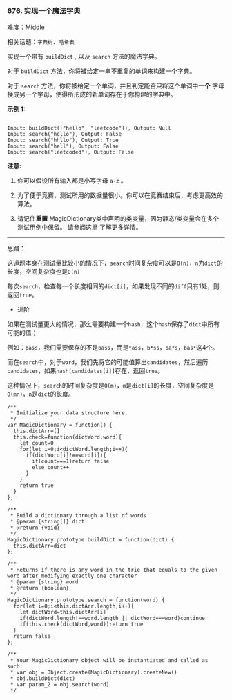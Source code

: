 ### 676. 实现一个魔法字典

难度：Middle

相关话题：`字典树`、`哈希表`

实现一个带有 `buildDict` , 以及 `search` 方法的魔法字典。



对于 `buildDict` 方法，你将被给定一串不重复的单词来构建一个字典。



对于 `search` 方法，你将被给定一个单词，并且判定能否只将这个单词中**一个** 字母换成另一个字母，使得所形成的新单词存在于你构建的字典中。



**示例 1:** 



```

Input: buildDict(["hello", "leetcode"]), Output: Null
Input: search("hello"), Output: False
Input: search("hhllo"), Output: True
Input: search("hell"), Output: False
Input: search("leetcoded"), Output: False
```


**注意:** 




1. 你可以假设所有输入都是小写字母 `a-z` 。

2. 为了便于竞赛，测试所用的数据量很小。你可以在竞赛结束后，考虑更高效的算法。

3. 请记住**重置** MagicDictionary类中声明的类变量，因为静态/类变量会在多个测试用例中保留。 请参阅[这里](http://leetcode.com/faq/#different-output)
了解更多详情。






-----

思路：

这道题本身在测试量比较小的情况下，`search`时间复杂度可以是`O(n)`，`n`为`dict`的长度，空间复杂度也是`O(n)`

每次`search`，检查每一个长度相同的`dict[i]`，如果发现不同的`diff`只有1处，则返回`true`。

* 进阶

如果在测试量更大的情况，那么需要构建一个`hash`，这个`hash`保存了`dict`中所有可能的值；

例如：`bass`，我们需要保存的不是`bass`，而是`*ass`，`b*ss`，`ba*s`，`bas*`这4个。

而在`search`中，对于`word`，我们先将它的可能值算出`candidates`，然后遍历`candidates`，如果`hash[candidates[i]]`存在，返回`true`。

这种情况下，`search`的时间复杂度是`O(m)`，`m`是`dict[i]`的长度，空间复杂度是`O(mn)`，`n`是`dict`的长度。

```
/**
 * Initialize your data structure here.
 */
var MagicDictionary = function() {
  this.dictArr=[]
  this.check=function(dictWord,word){
    let count=0
    for(let i=0;i<dictWord.length;i++){
      if(dictWord[i]!==word[i]){
        if(count===1)return false
        else count++
      }
    }
    return true
  }
};

/**
 * Build a dictionary through a list of words 
 * @param {string[]} dict
 * @return {void}
 */
MagicDictionary.prototype.buildDict = function(dict) {
  this.dictArr=dict
};

/**
 * Returns if there is any word in the trie that equals to the given word after modifying exactly one character 
 * @param {string} word
 * @return {boolean}
 */
MagicDictionary.prototype.search = function(word) {
  for(let i=0;i<this.dictArr.length;i++){
    let dictWord=this.dictArr[i]
    if(dictWord.length!==word.length || dictWord===word)continue
    if(this.check(dictWord,word))return true
  }
  return false
};

/** 
 * Your MagicDictionary object will be instantiated and called as such:
 * var obj = Object.create(MagicDictionary).createNew()
 * obj.buildDict(dict)
 * var param_2 = obj.search(word)
 */
```

